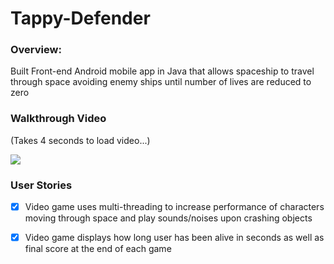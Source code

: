 # Tappy-Defender

### Overview:
Built Front-end Android mobile app in Java that allows spaceship to travel through space avoiding enemy ships until number of lives are reduced to zero

### Walkthrough Video

(Takes 4 seconds to load video...)

<img src="https://media.giphy.com/media/dxVvzfJ728n4pQEYaf/giphy.gif">


### User Stories
- [x] Video game uses multi-threading to increase performance of characters moving through space and play sounds/noises upon crashing objects
- [x] Video game displays how long user has been alive in seconds as well as final score at the end of each game

